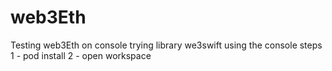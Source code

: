 # web3Eth
Testing web3Eth on console
trying library we3swift using the console
steps
 1 - pod install 
 2 - open workspace

 
